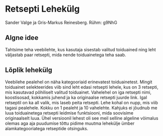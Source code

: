 # Retsepti Lehekülg
Sander Valge ja Gris-Markus Reinesberg.
Rühm: g9NhG

## Algne idee
Tahtsime teha veebilehte, kus kasutaja sisestab valitud toiduained ning leht väljastab paar retsepti, mida nende
toiduainetega teha saab.
## Lõplik lehekülg
Veebilehe pealehel on näha kategooriaid erinevatest toiduainetest. Mingit toiduainet selekteerides viib sind leht edasi retsepti lehele, kus on 3 retsepti, mis kasutavad põhiliselt valitud toiduainet. Vahelehel on iga retsepti nimi, koostisosad, kokkamis juhend ja ka originaalse retsepti juurde link. Igal retseptil on ka all valik, mis laseb peita retsepti. Lehe kohal on nupp, mis viib tagasi pealehele. Kokku on 1 pealeht ja 10 vahelehte.
Kahjuks ei jõudnub me luua toiduainetega retsepti leidmise funktsiooni, mida soovisime originaalselt luua. Ühel versioonil lehest oli see meil selline algeline võimalus olemas aga aja puudumise tõttu pidime muutma lehekülje ümber alamkategooriatega retseptide otsinguks.
